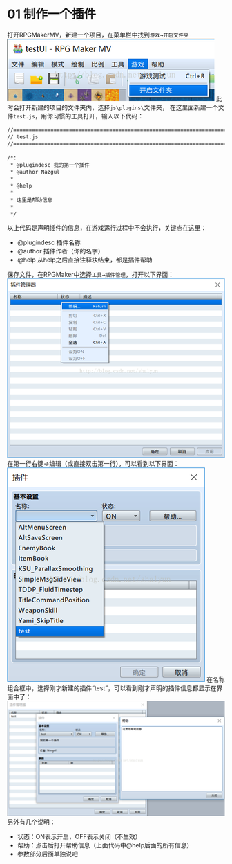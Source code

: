 # 01 制作一个插件

打开RPGMakerMV，新建一个项目，在菜单栏中找到``游戏→开启文件夹``
![](img/1-1.png)
此时会打开新建的项目的文件夹内，选择``js\plugins\``文件夹，
在这里面新建一个文件``test.js``，用你习惯的工具打开，输入以下代码：
```
//=============================================================================
// test.js
//=============================================================================
 
/*:
 * @plugindesc 我的第一个插件
 * @author Nazgul
 *
 * @help
 * 
 * 这里是帮助信息
 *
 */
```
以上代码是声明插件的信息，在游戏运行过程中不会执行，关键点在这里：

+ @plugindesc 插件名称
+ @author 插件作者（你的名字）
+ @help 从help之后直接注释块结束，都是插件帮助

保存文件，在RPGMaker中选择``工具→插件管理``，打开以下界面：
![](img/1-2.png)
在第一行右键→编辑（或直接双击第一行），可以看到以下界面：
![](img/1-3.png)
在名称组合框中，选择刚才新建的插件“test”，可以看到刚才声明的插件信息都显示在界面中了：
![](img/1-4.png)
另外有几个说明：
+ 状态：ON表示开启，OFF表示关闭（不生效）
+ 帮助：点击后打开帮助信息（上面代码中@help后面的所有信息）
+ 参数部分后面单独说吧
